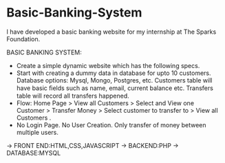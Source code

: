 # Basic-Banking-System
I have developed a basic banking website for my internship at The Sparks Foundation.

BASIC BANKING SYSTEM:
* Create a simple dynamic website which has the following specs.
* Start with creating a dummy data in database for upto 10  customers. Database options: Mysql, Mongo, Postgres, etc.  Customers table will have basic ﬁelds such as name, email,  current balance etc. Transfers table will record all transfers  happened.
* Flow: Home Page >  View all Customers >  Select and View one  Customer > Transfer Money > Select customer to transfer to >  View all Customers .
* No Login Page. No User Creation. Only transfer of money  between multiple users.

-> FRONT END:HTML,CSS,JAVASCRIPT
-> BACKEND:PHP
-> DATABASE:MYSQL

